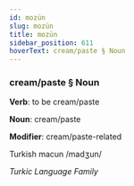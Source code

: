 ```yaml
---
id: mozün
slug: mozün
title: mozün
sidebar_position: 611
hoverText: cream/paste § Noun
---
```


### cream/paste § Noun

**Verb**: to be cream/paste

**Noun**: cream/paste

**Modifier**: cream/paste-related

Turkish macun /madʒun/

*Turkic Language Family*